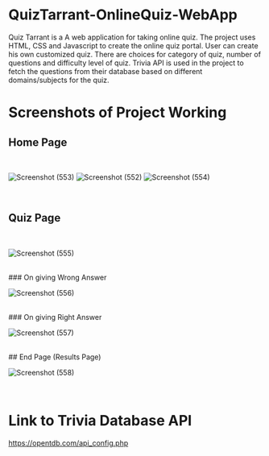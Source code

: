 # QuizTarrant-OnlineQuiz-WebApp
Quiz Tarrant is a A web application for taking online quiz. The project uses HTML, CSS and Javascript to create the online quiz portal.
User can create his own customized quiz. There are choices for category of quiz, number of questions and difficulty level of quiz.
Trivia API is used in the project to fetch the questions from their database based on different domains/subjects for the quiz.  

# Screenshots of Project Working
## Home Page
<br/>

![Screenshot (553)](https://user-images.githubusercontent.com/56537415/135166587-ff549a0b-e85a-42f2-9f37-fb4571b4bb1a.png)
![Screenshot (552)](https://user-images.githubusercontent.com/56537415/135166590-d926fb30-1797-4d70-ac65-2d6558993570.png)
![Screenshot (554)](https://user-images.githubusercontent.com/56537415/135166592-54dedd97-7788-4898-b916-930163169ed9.png)

<br/>

## Quiz Page
<br/>

![Screenshot (555)](https://user-images.githubusercontent.com/56537415/135166644-8763b2bf-c8b5-44ce-8772-4c20175807da.png)

<br/>
### On giving Wrong Answer
<br/>

![Screenshot (556)](https://user-images.githubusercontent.com/56537415/135166723-de03e979-aab1-4b38-a02a-fa213512b81d.png)

<br/>
### On giving Right Answer
<br/>

![Screenshot (557)](https://user-images.githubusercontent.com/56537415/135166685-1317d074-36a0-446b-a4fb-a98169e7f55c.png)

<br/>
## End Page (Results Page)
<br/>

![Screenshot (558)](https://user-images.githubusercontent.com/56537415/135166775-8b7df110-3f28-4c9e-aab5-b81327a19a65.png)

<br/>

# Link to Trivia Database API
https://opentdb.com/api_config.php
